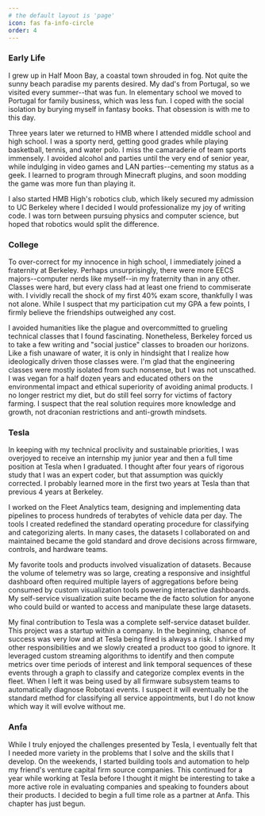 ```yaml
---
# the default layout is 'page'
icon: fas fa-info-circle
order: 4
---
```


### Early Life

I grew up in Half Moon Bay, a coastal town shrouded in fog. Not quite the sunny beach paradise my parents desired. My dad's from Portugal, so we visited every summer--that was fun. In elementary school we moved to Portugal for family business, which was less fun. I coped with the social isolation by burying myself in fantasy books. That obsession is with me to this day.

Three years later we returned to HMB where I attended middle school and high school. I was a sporty nerd, getting good grades while playing basketball, tennis, and water polo. I miss the camaraderie of team sports immensely. I avoided alcohol and parties until the very end of senior year, while indulging in video games and LAN parties--cementing my status as a geek. I learned to program through Minecraft plugins, and soon modding the game was more fun than playing it.

I also started HMB High's robotics club, which likely secured my admission to UC Berkeley where I decided I would professionalize my joy of writing code. I was torn between pursuing physics and computer science, but hoped that robotics would split the difference.

### College

To over-correct for my innocence in high school, I immediately joined a fraternity at Berkeley. Perhaps unsurprisingly, there were more EECS majors--computer nerds like myself--in my fraternity than in any other. Classes were hard, but every class had at least one friend to commiserate with. I vividly recall the shock of my first 40% exam score, thankfully I was not alone. While I suspect that my participation cut my GPA a few points, I firmly believe the friendships outweighed any cost.

I avoided humanities like the plague and overcommitted to grueling technical classes that I found fascinating. Nonetheless, Berkeley forced us to take a few writing and "social justice" classes to broaden our horizons. Like a fish unaware of water, it is only in hindsight that I realize how ideologically driven those classes were. I'm glad that the engineering classes were mostly isolated from such nonsense, but I was not unscathed. I was vegan for a half dozen years and educated others on the environmental impact and ethical superiority of avoiding animal products. I no longer restrict my diet, but do still feel sorry for victims of factory farming. I suspect that the real solution requires more knowledge and growth, not draconian restrictions and anti-growth mindsets.

### Tesla

In keeping with my technical proclivity and sustainable priorities, I was overjoyed to receive an internship my junior year and then a full time position at Tesla when I graduated. I thought after four years of rigorous study that I was an expert coder, but that assumption was quickly corrected. I probably learned more in the first two years at Tesla than that previous 4 years at Berkeley.

I worked on the Fleet Analytics team, designing and implementing data pipelines to process hundreds of terabytes of vehicle data per day. The tools I created redefined the standard operating procedure for classifying and categorizing alerts. In many cases, the datasets I collaborated on and maintained became the gold standard and drove decisions across firmware, controls, and hardware teams.

My favorite tools and products involved visualization of datasets. Because the volume of telemetry was so large, creating a responsive and insightful dashboard often required multiple layers of aggregations before being consumed by custom visualization tools powering interactive dashboards. My self-service visualization suite became the de facto solution for anyone who could build or wanted to access and manipulate these large datasets.

My final contribution to Tesla was a complete self-service dataset builder. This project was a startup within a company. In the beginning, chance of success was very low and at Tesla being fired is always a risk. I shirked my other responsibilities and we slowly created a product too good to ignore. It leveraged custom streaming algorithms to identify and then compute metrics over time periods of interest and link temporal sequences of these events through a graph to classify and categorize complex events in the fleet. When I left it was being used by all firmware subsystem teams to automatically diagnose Robotaxi events. I suspect it will eventually be the standard method for classifying all service appointments, but I do not know which way it will evolve without me.

### Anfa

While I truly enjoyed the challenges presented by Tesla, I eventually felt that I needed more variety in the problems that I solve and the skills that I develop. On the weekends, I started building tools and automation to help my friend's venture capital firm source companies. This continued for a year while working at Tesla before I thought it might be interesting to take a more active role in evaluating companies and speaking to founders about their products. I decided to begin a full time role as a partner at Anfa. This chapter has just begun.

